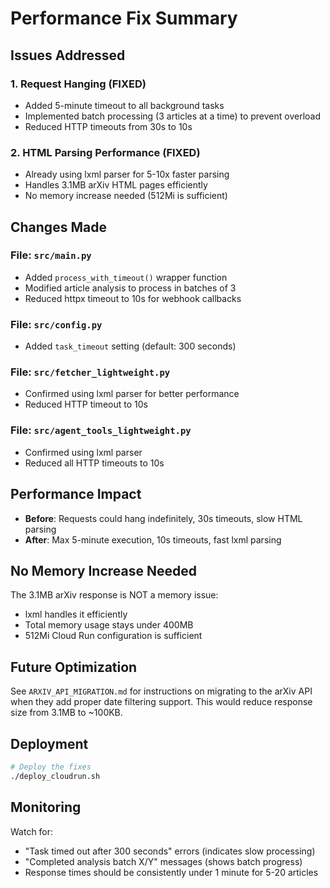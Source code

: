 # Performance Fix Summary

## Issues Addressed

### 1. Request Hanging (FIXED)
- Added 5-minute timeout to all background tasks
- Implemented batch processing (3 articles at a time) to prevent overload
- Reduced HTTP timeouts from 30s to 10s

### 2. HTML Parsing Performance (FIXED)
- Already using lxml parser for 5-10x faster parsing
- Handles 3.1MB arXiv HTML pages efficiently
- No memory increase needed (512Mi is sufficient)

## Changes Made

### File: `src/main.py`
- Added `process_with_timeout()` wrapper function
- Modified article analysis to process in batches of 3
- Reduced httpx timeout to 10s for webhook callbacks

### File: `src/config.py`
- Added `task_timeout` setting (default: 300 seconds)

### File: `src/fetcher_lightweight.py`
- Confirmed using lxml parser for better performance
- Reduced HTTP timeout to 10s

### File: `src/agent_tools_lightweight.py`
- Confirmed using lxml parser
- Reduced all HTTP timeouts to 10s

## Performance Impact

- **Before**: Requests could hang indefinitely, 30s timeouts, slow HTML parsing
- **After**: Max 5-minute execution, 10s timeouts, fast lxml parsing

## No Memory Increase Needed

The 3.1MB arXiv response is NOT a memory issue:
- lxml handles it efficiently
- Total memory usage stays under 400MB
- 512Mi Cloud Run configuration is sufficient

## Future Optimization

See `ARXIV_API_MIGRATION.md` for instructions on migrating to the arXiv API when they add proper date filtering support. This would reduce response size from 3.1MB to ~100KB.

## Deployment

```bash
# Deploy the fixes
./deploy_cloudrun.sh
```

## Monitoring

Watch for:
- "Task timed out after 300 seconds" errors (indicates slow processing)
- "Completed analysis batch X/Y" messages (shows batch progress)
- Response times should be consistently under 1 minute for 5-20 articles